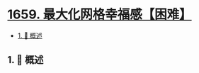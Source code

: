 # [1659. 最大化网格幸福感【困难】](https://github.com/Tdahuyou/TNotes.leetcode/tree/main/notes/1659.%20%E6%9C%80%E5%A4%A7%E5%8C%96%E7%BD%91%E6%A0%BC%E5%B9%B8%E7%A6%8F%E6%84%9F%E3%80%90%E5%9B%B0%E9%9A%BE%E3%80%91)

<!-- region:toc -->

- [1. 📝 概述](#1--概述)

<!-- endregion:toc -->

## 1. 📝 概述
